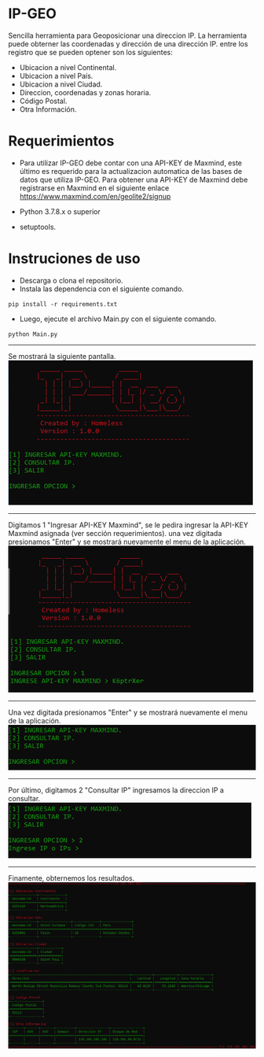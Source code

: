 # IP-GEO
Sencilla herramienta para Geoposicionar una direccion IP. La herramienta puede obterner las coordenadas y dirección de una dirección IP. entre los registro que se pueden optener son los siguientes:

- Ubicacion a nivel Continental.
- Ubicacion a nivel País.
- Ubicacion a nivel Ciudad.
- Direccion, coordenadas y zonas horaria.
- Código Postal.
- Otra Información.

# Requerimientos
- Para utilizar IP-GEO debe contar con una API-KEY de Maxmind, este último es requerido para la actualizacion automatica de las bases de datos que utiliza IP-GEO. Para obtener una API-KEY de Maxmind debe registrarse en Maxmind en el siguiente enlace https://www.maxmind.com/en/geolite2/signup

- Python 3.7.8.x o superior
- setuptools.

# Instruciones de uso
- Descarga o clona el repositorio.
- Instala las dependencia con el siguiente comando.

```
pip install -r requirements.txt
```
- Luego, ejecute el archivo Main.py con el siguiente comando.

```
python Main.py
```

------------
Se mostrará la siguiente pantalla.
![alt text](https://github.com/LW-Homeless/ip-geo/blob/main/img/foto1.PNG)

------------
Digitamos 1 "Ingresar API-KEY Maxmind", se le pedira ingresar la API-KEY Maxmind asignada (ver sección requerimientos). una vez digitada presionamos "Enter" y se mostrará nuevamente el menu de la aplicación.
![alt text](https://github.com/LW-Homeless/ip-geo/blob/main/img/foto2.PNG)

------------
Una vez digitada presionamos "Enter" y se mostrará nuevamente el menu de la aplicación.
![alt text](https://github.com/LW-Homeless/ip-geo/blob/main/img/foto3.PNG)

------------
Por último, digitamos 2 "Consultar IP" ingresamos la direccion IP a consultar.
![alt text](https://github.com/LW-Homeless/ip-geo/blob/main/img/foto4.PNG)

------------
Finamente, obternemos los resultados.
![alt text](https://github.com/LW-Homeless/ip-geo/blob/main/img/foto5.PNG)
